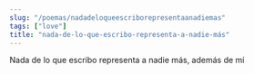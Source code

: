 ```yaml
---
slug: "/poemas/nadadeloqueescriborepresentaanadiemas"
tags: ["love"]
title: "nada-de-lo-que-escribo-representa-a-nadie-más"
---
```

Nada de lo que escribo representa a nadie más, además de mí